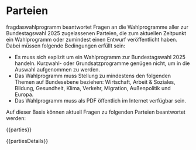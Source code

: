# Parteien
fragdaswahlprogramm beantwortet Fragen an die Wahlprogramme aller zur Bundestagswahl&nbsp;2025 zugelassenen Parteien, die zum aktuellen Zeitpunkt ein Wahlprogramm oder zumindest einen Entwurf veröffentlicht haben. Dabei müssen folgende Bedingungen erfüllt sein:

- Es muss sich explizit um ein Wahlprogramm zur Bundestagswahl&nbsp;2025 handeln. Kurzwahl- oder Grundsatzprogramme genügen nicht, um in die Auswahl aufgenommen zu werden.
- Das Wahlprogramm muss Stellung zu mindestens den folgenden Themen auf Bundesebene beziehen: Wirtschaft, Arbeit & Soziales, Bildung, Gesundheit, Klima, Verkehr, Migration, Außenpolitik und Europa.
- Das Wahlprogramm muss als PDF öffentlich im Internet verfügbar sein.

Auf dieser Basis können aktuell Fragen zu folgenden Parteien beantwortet werden:

{{parties}}

{{partiesDetails}}